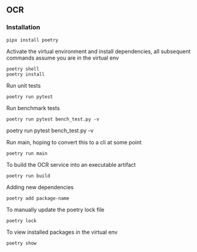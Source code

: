 ## OCR

### Installation

```shell
pipx install poetry
```

Activate the virtual environment and install dependencies, all subsequent commands assume you are in the virtual env
```shell
poetry shell
poetry install
```

Run unit tests
```shell
poetry run pytest
```

Run benchmark tests
```shell
poetry run pytest bench_test.py -v
```

poetry run pytest bench_test.py -v  

Run main, hoping to convert this to a cli at some point
```shell
poetry run main
```

To build the OCR service into an executable artifact
```shell
poetry run build
```

Adding new dependencies
```shell
poetry add package-name
```

To manually update the poetry lock file
```shell
poetry lock
```

To view installed packages in the virtual env
```shell
poetry show
```